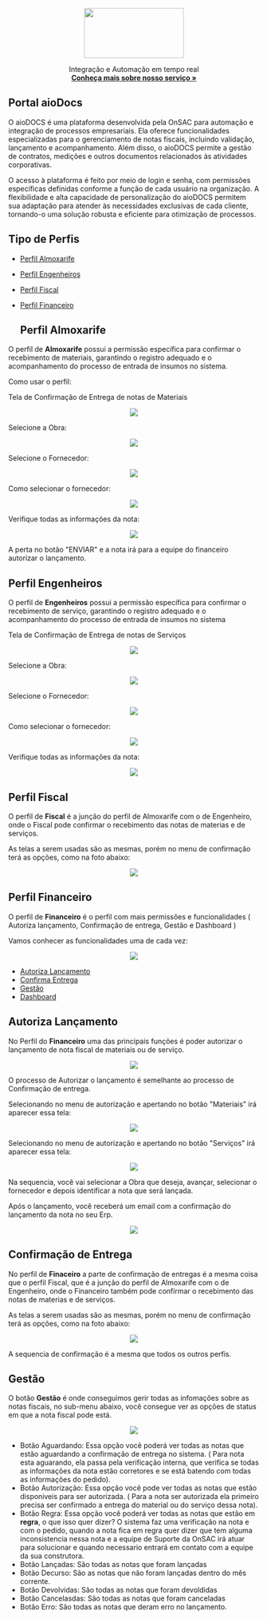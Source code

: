 <p align="center">
  <a href="https://onsac.com/">
    <img src="https://github.com/onsac/Libera-o-de-Acessos-do-Sienge/blob/main/onsac_01.png" width="200" height="100" >
  </a>
</p>
<p align="center">
 Integração e  Automação em tempo real
  <br>
  <a href="https://onsac.com/"><strong>Conheça mais sobre nosso serviço »</strong></a>
  </p>

  ## Portal aioDocs

  O aioDOCS é uma plataforma desenvolvida pela OnSAC para automação e integração de processos empresariais. Ela oferece funcionalidades especializadas para o gerenciamento de notas fiscais, incluindo validação, lançamento e acompanhamento. Além disso, o aioDOCS permite a gestão de contratos, medições e outros documentos relacionados às atividades corporativas.

  O acesso à plataforma é feito por meio de login e senha, com permissões específicas definidas conforme a função de cada usuário na organização. A flexibilidade e alta capacidade de personalização do aioDOCS permitem sua adaptação para atender às necessidades exclusivas de cada cliente, tornando-o uma solução robusta e eficiente para otimização de processos.

  ## Tipo de Perfis

- [Perfil Almoxarife](#requisitos-de-infraestrutura)
- [Perfil Engenheiros](#verifica-e-configura-proxy)
- [Perfil Fiscal](#instala-e-configura-aio-integrador)
- [Perfil Financeiro](#configura-ansible)

  ## Perfil Almoxarife
O perfil de **Almoxarife** possui a permissão específica para confirmar o recebimento de materiais, garantindo o registro adequado e o acompanhamento do processo de entrada de insumos no sistema. 

Como usar o perfil:

Tela de Confirmação de Entrega de notas de Materiais
<p align="center">
     <img src="https://github.com/onsac/Documentacao-de-perfil/blob/main/Perfil%20Almoxarife/Captura%20de%20tela%202025-01-08%20160632.png" >
</p>

Selecione a Obra:
<p align="center">
     <img src="https://github.com/onsac/Documentacao-de-perfil/blob/main/Perfil%20Almoxarife/Captura%20de%20tela%202025-01-08%20160913.png" >
</p>

Selecione o Fornecedor:
<p align="center">
     <img src="https://github.com/onsac/Documentacao-de-perfil/blob/main/Perfil%20Almoxarife/Tela-selecione-fornecedor.png" >
</p>

Como selecionar o fornecedor:
<p align="center">
     <img src="https://github.com/onsac/Documentacao-de-perfil/blob/main/Perfil%20Almoxarife/selecionando-fornecedor.png" >
</p>

Verifique todas as informações da nota:
<p align="center">
     <img src="https://github.com/onsac/Documentacao-de-perfil/blob/main/Perfil%20Almoxarife/tela-selecione-nota-fiscal.png" >
</p>

A perta no botão "ENVIAR" e a nota irá para a equipe do financeiro autorizar o lançamento.

## Perfil Engenheiros
O perfil de **Engenheiros** possui a permissão específica para confirmar o recebimento de serviço, garantindo o registro adequado e o acompanhamento do processo de entrada de insumos no sistema

Tela de Confirmação de Entrega de notas de Serviços
<p align="center">
     <img src="https://github.com/onsac/Documentacao-de-perfil/blob/main/Perfil%20Engenheiro/tela-confirmacao-servico.png" >
</p>

Selecione a Obra:
<p align="center">
     <img src="https://github.com/onsac/Documentacao-de-perfil/blob/main/Perfil%20Almoxarife/Captura%20de%20tela%202025-01-08%20160913.png" >
</p>

Selecione o Fornecedor:
<p align="center">
     <img src="https://github.com/onsac/Documentacao-de-perfil/blob/main/Perfil%20Almoxarife/Tela-selecione-fornecedor.png" >
</p>

Como selecionar o fornecedor:
<p align="center">
     <img src="https://github.com/onsac/Documentacao-de-perfil/blob/main/Perfil%20Almoxarife/selecionando-fornecedor.png" >
</p>

Verifique todas as informações da nota:
<p align="center">
     <img src="https://github.com/onsac/Documentacao-de-perfil/blob/main/Perfil%20Almoxarife/tela-selecione-nota-fiscal.png" >
</p>

## Perfil Fiscal

O perfil de **Fiscal** é a junção do perfil de Almoxarife com o de Engenheiro, onde o Fiscal pode confirmar o recebimento das notas de materias e de serviços. 

As telas a serem usadas são as mesmas, porém no menu de confirmação terá as opções, como na foto abaixo:
<p align="center">
     <img src="https://github.com/onsac/Documentacao-de-perfil/blob/main/Perfil%20Fiscal/selecione-material-ou-servico.png" >
</p>

## Perfil Financeiro 

O perfil de **Financeiro** é o perfil com mais permissões e funcionalidades ( Autoriza lançamento, Confirmação de entrega, Gestão e Dashboard )

Vamos conhecer as funcionalidades uma de cada vez: 

<p align="center">
     <img src="https://github.com/onsac/Documentacao-de-perfil/blob/main/Perfil%20Financeiro/menu.png" >
</p>

- [Autoriza Lançamento](#requisitos-de-infraestrutura)
- [Confirma Entrega](#verifica-e-configura-proxy)
- [Gestão](#insConfirmatala-e-configura-aio-integrador)
- [Dashboard](#configura-ansible)

## Autoriza Lançamento 

No Perfil do **Financeiro** uma das principais funções é poder autorizar o lançamento de nota fiscal de materiais ou de serviço.

<p align="center">
     <img src="https://github.com/onsac/Documentacao-de-perfil/blob/main/Perfil%20Financeiro/autoriza-material-servico.png" >
</p>

O processo de Autorizar o lançamento é semelhante ao processo de Confirmação de entrega.

Selecionando no menu de autorização e apertando no botão "Materiais" irá aparecer essa tela:

<p align="center">
     <img src="https://github.com/onsac/Documentacao-de-perfil/blob/main/Perfil%20Financeiro/tela-autoriza-material.png" >
</p>

Selecionando no menu de autorização e apertando no botão "Serviços" irá aparecer essa tela:

<p align="center">
     <img src="https://github.com/onsac/Documentacao-de-perfil/blob/main/Perfil%20Financeiro/tela-autoriza-servico.png" >
</p>
Na sequencia, você vai selecionar a Obra que deseja, avançar, selecionar o fornecedor e depois identificar a nota que será lançada. 

Após o lançamento, você receberá um email com a confirmação do lançamento da nota no seu Erp. 

<p align="center">
     <img src="https://github.com/onsac/Documentacao-de-perfil/blob/main/Perfil%20Financeiro/confirmacao-lancamento.png" >
</p>

## Confirmação de Entrega 

No perfil de **Finaceiro** a parte de confirmação de entregas é a mesma coisa que o perfil Fiscal, que é a junção do perfil de Almoxarife com o de Engenheiro, onde o Financeiro também pode confirmar o recebimento das notas de materias e de serviços. 

As telas a serem usadas são as mesmas, porém no menu de confirmação terá as opções, como na foto abaixo:
<p align="center">
     <img src="https://github.com/onsac/Documentacao-de-perfil/blob/main/Perfil%20Fiscal/selecione-material-ou-servico.png" >
</p>

A sequencia de confirmação é a mesma que todos os outros perfis. 


## Gestão

O botão **Gestão** é onde conseguimos gerir todas as infomações sobre as notas fiscais, no sub-menu abaixo, você consegue ver as opções de status em que a nota fiscal pode está.

<p align="center">
     <img src="https://github.com/onsac/Documentacao-de-perfil/blob/main/Perfil%20Financeiro/menu-gest%C3%A3o.png" >
</p>

- Botão Aguardando: Essa opção você poderá ver todas as notas que estão aguardando a confirmação de entrega no sistema. ( Para nota esta aguarando, ela passa pela verificação interna, que verifica se todas as informações da nota estão corretores e se está batendo com todas as informações do pedido).
- Botão Autorização: Essa opção você pode ver todas as notas que estão disponiveis para ser autorizada. ( Para a nota ser autorizada ela primeiro precisa ser confirmado a entrega do material ou do serviço dessa nota).
- Botão Regra: Essa opção você poderá ver todas as notas que estão em **regra**, o que isso quer dizer? O sistema faz uma verificação na nota e com o pedido, quando a nota fica em regra quer dizer que tem alguma inconsistencia nessa nota e a equipe de Suporte da OnSAC irá atuar para solucionar e quando necessario entrará em contato com a equipe da sua construtora.
- Botão Lançadas: São todas as notas que foram lançadas
- Botão Decurso: São as notas que não foram lançadas dentro do mês corrente.
- Botão Devolvidas: São todas as notas que foram devoldidas
- Botão Cancelasdas: São todas as notas que foram canceladas
- Botão Erro: São todas as notas que deram erro no lançamento.
  






